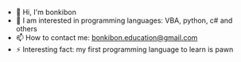 - 👋 Hi, I'm bonkibon
- 👀 I am interested in programming languages: VBA, python, c# and others
- 📫 How to contact me: bonkibon.education@gmail.com
- ⚡ Interesting fact: my first programming language to learn is pawn

<!---
bonkibon-education/bonkibon-education is a ✨ special ✨ repository because its `README.md` (this file) appears on your GitHub profile.
You can click the Preview link to take a look at your changes.
--->

